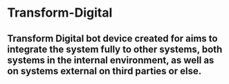 # Transform-Digital
## Transform Digital  bot device created for aims to integrate the system fully to other systems, both systems in the internal environment, as well as on systems external on third parties or else. 
